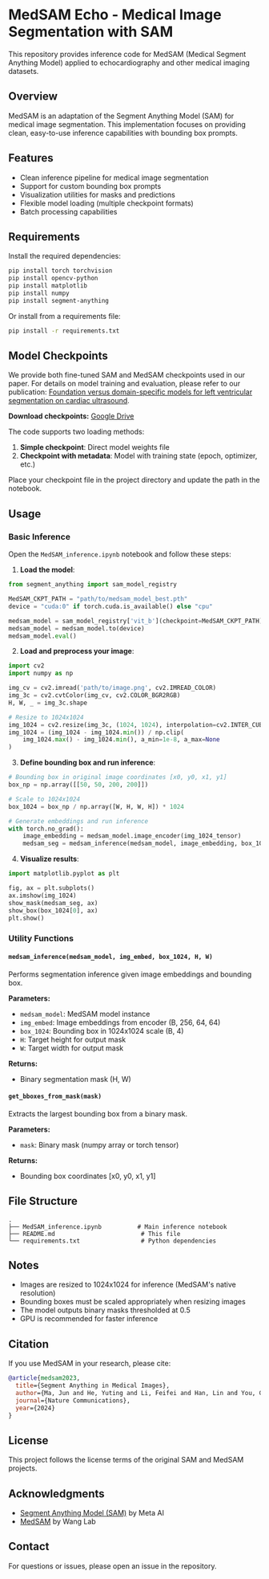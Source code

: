 # MedSAM Echo - Medical Image Segmentation with SAM

This repository provides inference code for MedSAM (Medical Segment Anything Model) applied to echocardiography and other medical imaging datasets.

## Overview

MedSAM is an adaptation of the Segment Anything Model (SAM) for medical image segmentation. This implementation focuses on providing clean, easy-to-use inference capabilities with bounding box prompts.

## Features

- Clean inference pipeline for medical image segmentation
- Support for custom bounding box prompts
- Visualization utilities for masks and predictions
- Flexible model loading (multiple checkpoint formats)
- Batch processing capabilities

## Requirements

Install the required dependencies:

```bash
pip install torch torchvision
pip install opencv-python
pip install matplotlib
pip install numpy
pip install segment-anything
```

Or install from a requirements file:

```bash
pip install -r requirements.txt
```

## Model Checkpoints

We provide both fine-tuned SAM and MedSAM checkpoints used in our paper. For details on model training and evaluation, please refer to our publication: [Foundation versus domain-specific models for left ventricular segmentation on cardiac ultrasound](https://www.nature.com/articles/s41746-025-01730-y).

**Download checkpoints:** [Google Drive](https://drive.google.com/drive/folders/1c2uYJnKpvTALuJ2i6nPBbWBU2aDwMhi1?usp=sharing)

The code supports two loading methods:

1. **Simple checkpoint**: Direct model weights file
2. **Checkpoint with metadata**: Model with training state (epoch, optimizer, etc.)

Place your checkpoint file in the project directory and update the path in the notebook.

## Usage

### Basic Inference

Open the `MedSAM_inference.ipynb` notebook and follow these steps:

1. **Load the model**:
```python
from segment_anything import sam_model_registry

MedSAM_CKPT_PATH = "path/to/medsam_model_best.pth"
device = "cuda:0" if torch.cuda.is_available() else "cpu"

medsam_model = sam_model_registry['vit_b'](checkpoint=MedSAM_CKPT_PATH)
medsam_model = medsam_model.to(device)
medsam_model.eval()
```

2. **Load and preprocess your image**:
```python
import cv2
import numpy as np

img_cv = cv2.imread('path/to/image.png', cv2.IMREAD_COLOR)
img_3c = cv2.cvtColor(img_cv, cv2.COLOR_BGR2RGB)
H, W, _ = img_3c.shape

# Resize to 1024x1024
img_1024 = cv2.resize(img_3c, (1024, 1024), interpolation=cv2.INTER_CUBIC)
img_1024 = (img_1024 - img_1024.min()) / np.clip(
    img_1024.max() - img_1024.min(), a_min=1e-8, a_max=None
)
```

3. **Define bounding box and run inference**:
```python
# Bounding box in original image coordinates [x0, y0, x1, y1]
box_np = np.array([[50, 50, 200, 200]])

# Scale to 1024x1024
box_1024 = box_np / np.array([W, H, W, H]) * 1024

# Generate embeddings and run inference
with torch.no_grad():
    image_embedding = medsam_model.image_encoder(img_1024_tensor)
    medsam_seg = medsam_inference(medsam_model, image_embedding, box_1024, 1024, 1024)
```

4. **Visualize results**:
```python
import matplotlib.pyplot as plt

fig, ax = plt.subplots()
ax.imshow(img_1024)
show_mask(medsam_seg, ax)
show_box(box_1024[0], ax)
plt.show()
```

### Utility Functions

#### `medsam_inference(medsam_model, img_embed, box_1024, H, W)`
Performs segmentation inference given image embeddings and bounding box.

**Parameters:**
- `medsam_model`: MedSAM model instance
- `img_embed`: Image embeddings from encoder (B, 256, 64, 64)
- `box_1024`: Bounding box in 1024x1024 scale (B, 4)
- `H`: Target height for output mask
- `W`: Target width for output mask

**Returns:**
- Binary segmentation mask (H, W)

#### `get_bboxes_from_mask(mask)`
Extracts the largest bounding box from a binary mask.

**Parameters:**
- `mask`: Binary mask (numpy array or torch tensor)

**Returns:**
- Bounding box coordinates [x0, y0, x1, y1]

## File Structure

```
.
├── MedSAM_inference.ipynb          # Main inference notebook
├── README.md                        # This file
└── requirements.txt                 # Python dependencies
```

## Notes

- Images are resized to 1024x1024 for inference (MedSAM's native resolution)
- Bounding boxes must be scaled appropriately when resizing images
- The model outputs binary masks thresholded at 0.5
- GPU is recommended for faster inference

## Citation

If you use MedSAM in your research, please cite:

```bibtex
@article{medsam2023,
  title={Segment Anything in Medical Images},
  author={Ma, Jun and He, Yuting and Li, Feifei and Han, Lin and You, Chenyu and Wang, Bo},
  journal={Nature Communications},
  year={2024}
}
```

## License

This project follows the license terms of the original SAM and MedSAM projects.

## Acknowledgments

- [Segment Anything Model (SAM)](https://github.com/facebookresearch/segment-anything) by Meta AI
- [MedSAM](https://github.com/bowang-lab/MedSAM) by Wang Lab

## Contact

For questions or issues, please open an issue in the repository.
